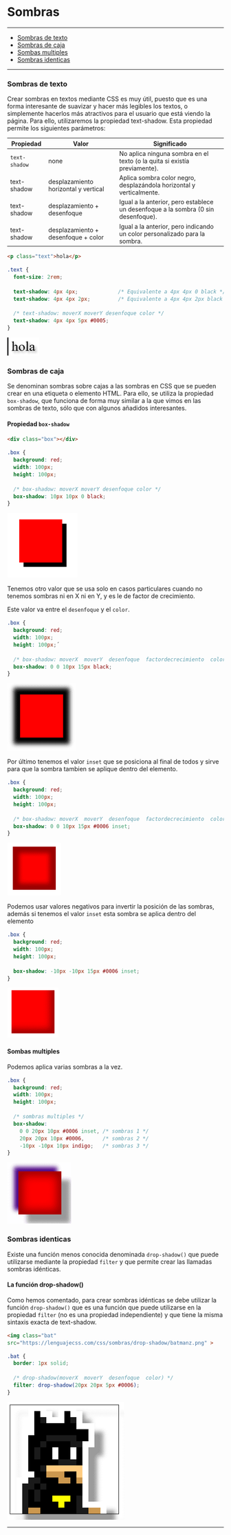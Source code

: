 # Sombras

---

- [Sombras de texto](#sombras-de-texto)
- [Sombras de caja](#sombras-de-caja)
- [Sombas multiples](#sombas-multiples)
- [Sombras identicas](#sombras-identicas)

---

### Sombras de texto

Crear sombras en textos mediante CSS es muy útil, puesto que es una forma interesante de suavizar y hacer más legibles los textos, o simplemente hacerlos más atractivos para el usuario que está viendo la página. Para ello, utilizaremos la propiedad text-shadow. Esta propiedad permite los siguientes parámetros:


| Propiedad     | Valor         | Significado                                                                 |
|---------------|---------------|-----------------------------------------------------------------------------|
| `text-shadow`   | none          | No aplica ninguna sombra en el texto (o la quita si existía previamente).  |
| text-shadow   | desplazamiento horizontal y vertical | Aplica sombra color negro, desplazándola horizontal y verticalmente.          |
| text-shadow   | desplazamiento + desenfoque         | Igual a la anterior, pero establece un desenfoque a la sombra (0 sin desenfoque). |
| text-shadow   | desplazamiento + desenfoque + color | Igual a la anterior, pero indicando un color personalizado para la sombra.     |


```html
<p class="text">hola</p>
```


```css
.text {
  font-size: 2rem;

  text-shadow: 4px 4px;             /* Equivalente a 4px 4px 0 black */
  text-shadow: 4px 4px 2px;         /* Equivalente a 4px 4px 2px black */

  /* text-shadow: moverX moverY desenfoque color */
  text-shadow: 4px 4px 5px #0005;
}
```

![](../img/text-shadow%201.png)


### Sombras de caja

Se denominan sombras sobre cajas a las sombras en CSS que se pueden crear en una etiqueta o elemento HTML. Para ello, se utiliza la propiedad `box-shadow`, que funciona de forma muy similar a la que vimos en las sombras de texto, sólo que con algunos añadidos interesantes.


#### Propiedad `box-shadow`


```html
<div class="box"></div>
```

```css
.box {
  background: red;
  width: 100px;
  height: 100px;

  /* box-shadow: moverX moverY desenfoque color */
  box-shadow: 10px 10px 0 black;
}
```

![](../img/box-shadow%201.png)

Tenemos otro valor que se usa solo en casos particulares cuando no tenemos sombras ni en X ni en Y, y es le de factor de crecimiento. 

Este valor va entre el `desenfoque` y el `color`.


```css
.box {
  background: red;
  width: 100px;
  height: 100px;´

  /* box-shadow: moverX  moverY  desenfoque  factordecrecimiento  color */
  box-shadow: 0 0 10px 15px black;
}
```

![](../img/box-shadow%202.png)


Por último tenemos el valor `inset` que se posiciona al final de todos y sirve para que la sombra tambien se aplique dentro del elemento.


```css
.box {
  background: red;
  width: 100px;
  height: 100px;

  /* box-shadow: moverX  moverY  desenfoque  factordecrecimiento  color  inset */
  box-shadow: 0 0 10px 15px #0006 inset;
}
```

![](../img/box-shadow%203.png)


Podemos usar valores negativos para invertir la posición de las sombras, además si tenemos el valor `inset` esta sombra se aplica dentro del elemento


```css
.box {
  background: red;
  width: 100px;
  height: 100px;

  box-shadow: -10px -10px 15px #0006 inset;
}
```

![](../img/box-shadow%204.png)


#### Sombas multiples

Podemos aplica varias sombras a la vez.


```css
.box {
  background: red;
  width: 100px;
  height: 100px;

  /* sombras multiples */
  box-shadow: 
    0 0 20px 10px #0006 inset, /* sombras 1 */
    20px 20px 10px #0006,      /* sombras 2 */
    -10px -10px 10px indigo;   /* sombras 3 */
}
```

![](../img/box-shadow%205.png)


### Sombras identicas

Existe una función menos conocida denominada `drop-shadow()` que puede utilizarse mediante la propiedad `filter` y que permite crear las llamadas sombras idénticas.

#### La función drop-shadow()

Como hemos comentado, para crear sombras idénticas se debe utilizar la función `drop-shadow()` que es una función que puede utilizarse en la propiedad `filter` (no es una propiedad independiente) y que tiene la misma sintaxis exacta de text-shadow.


```html
<img class="bat"
src="https://lenguajecss.com/css/sombras/drop-shadow/batmanz.png" >
```


```css
.bat {
  border: 1px solid;

  /* drop-shadow(moverX  moverY  desenfoque  color) */
  filter: drop-shadow(20px 20px 5px #0006);
}
```

![](../img/filter%20drop-shadow%201.png)

---
